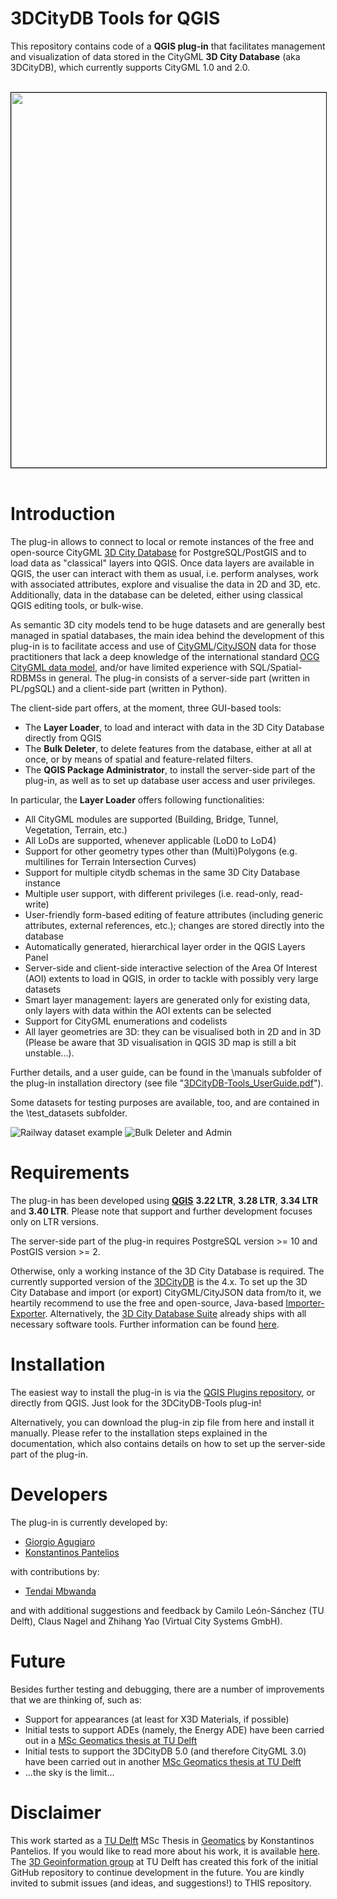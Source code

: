 # 3DCityDB Tools for QGIS

This repository contains code of a **QGIS plug-in** that facilitates management and visualization of data stored in the CityGML **3D City Database** (aka 3DCityDB), which currently supports CityGML 1.0 and 2.0.

<p align="center">
<br>
<kbd>
<a href="https://3d.bk.tudelft.nl/gagugiaro/video/3DCityDB-Tools_0.8.x.mp4" target="_blank">
<img style="border:1px solid black;" src="images/3DCityDB-Tools_0.8.x_movie_screenshot1.jpg" width="600"/></a>
</kbd>
<br><br>
</p>

# Introduction

The plug-in allows to connect to local or remote instances of the free and open-source CityGML [3D City Database](https://www.3dcitydb.org) for PostgreSQL/PostGIS and to load data as "classical" layers into QGIS. Once data layers are available in QGIS, the user can interact with them as usual, i.e. perform analyses, work with associated attributes, explore and visualise the data in 2D and 3D, etc. Additionally, data in the database can be deleted, either using classical QGIS editing tools, or bulk-wise.

As semantic 3D city models tend to be huge datasets and are generally best managed in spatial databases, the main idea behind the development of this plug-in is to facilitate access and use of [CityGML](https://en.wikipedia.org/wiki/CityGML)/[CityJSON](https://www.cityjson.org/) data for those practitioners that lack a deep knowledge of the international standard [OCG CityGML data model](https://www.ogc.org/standards/citygml), and/or have limited experience with SQL/Spatial-RDBMSs in general.
The plug-in consists of a server-side part (written in PL/pgSQL) and a client-side part (written in Python). 

The client-side part offers, at the moment, three GUI-based tools:
- The **Layer Loader**, to load and interact with data in the 3D City Database directly from QGIS
- The **Bulk Deleter**, to delete features from the database, either at all at once, or by means of spatial and feature-related filters.
- The **QGIS Package Administrator**, to install the server-side part of the plug-in, as well as to set up database user access and user privileges.

In particular, the **Layer Loader** offers following functionalities:
- All CityGML modules are supported (Building, Bridge, Tunnel, Vegetation, Terrain, etc.)
- All LoDs are supported, whenever applicable (LoD0 to LoD4)
- Support for other geometry types other than (Multi)Polygons (e.g. multilines for Terrain Intersection Curves)
- Support for multiple citydb schemas in the same 3D City Database instance
- Multiple user support, with different privileges (i.e. read-only, read-write)
- User-friendly form-based editing of feature attributes (including generic attributes, external references, etc.); changes are stored directly into the database
- Automatically generated, hierarchical layer order in the QGIS Layers Panel
- Server-side and client-side interactive selection of the Area Of Interest (AOI) extents to load in QGIS, in order to tackle with possibly very large datasets
- Smart layer management: layers are generated only for existing data, only layers with data within the AOI extents can be selected
- Support for CityGML enumerations and codelists
- All layer geometries are 3D: they can be visualised both in 2D and in 3D (Please be aware that 3D visualisation in QGIS 3D map is still a bit unstable...).

Further details, and a user guide, can be found in the \manuals subfolder of the plug-in installation directory (see file "[3DCityDB-Tools_UserGuide.pdf](manuals/3DCityDB-Tools_UserGuide.pdf)").

Some datasets for testing purposes are available, too, and are contained in the \test_datasets subfolder.

![Railway dataset example](images/3dcitydb-tools_01.jpg)
![Bulk Deleter and Admin](images/3dcitydb-tools_02.jpg)

# Requirements

The plug-in has been developed using [**QGIS**](https://www.qgis.org/en/site/forusers/download.html) **3.22 LTR**, **3.28 LTR**, **3.34 LTR** and **3.40 LTR**. Please note that support and further development focuses only on LTR versions.

The server-side part of the plug-in requires PostgreSQL version >= 10 and PostGIS version >= 2.

Otherwise, only a working instance of the 3D City Database is required. The currently supported version of the [3DCityDB](https://github.com/3dcitydb) is the 4.x. To set up the 3D City Database and import (or export) CityGML/CityJSON data from/to it, we heartily recommend to use the free and open-source, Java-based [Importer-Exporter](https://github.com/3dcitydb/importer-exporter). Alternatively, the [3D City Database Suite](https://github.com/3dcitydb/3dcitydb-suite/releases) already ships with all necessary software tools. Further information can be found [here](https://3dcitydb-docs.readthedocs.io/en/latest/).

# Installation

The easiest way to install the plug-in is via the [QGIS Plugins repository](https://plugins.qgis.org/plugins/citydb-tools/), or directly from QGIS. Just look for the 3DCityDB-Tools plug-in!

Alternatively, you can download the plug-in zip file from here and install it manually. Please refer to the installation steps explained in the documentation, which also contains details on how to set up the server-side part of the plug-in.

# Developers

The plug-in is currently developed by:
- [Giorgio Agugiaro](mailto:g.agugiaro@tudelft.nl)
- [Konstantinos Pantelios](mailto:konstantinospantelios@yahoo.com)

with contributions by:
- [Tendai Mbwanda](mailto:tmbwanda52@gmail.com)

and with additional suggestions and feedback by Camilo León-Sánchez (TU Delft), Claus Nagel and Zhihang Yao (Virtual City Systems GmbH).

# Future

Besides further testing and debugging, there are a number of improvements that we are thinking of, such as:
- Support for appearances (at least for X3D Materials, if possible)
- Initial tests to support ADEs (namely, the Energy ADE) have been carried out in a [MSc Geomatics thesis at TU Delft](https://repository.tudelft.nl/record/uuid:6786ac5c-b61d-4e17-8501-e3cf2c7a9577)
- Initial tests to support the 3DCityDB 5.0 (and therefore CityGML 3.0) have been carried out in another [MSc Geomatics thesis at TU Delft](https://resolver.tudelft.nl/uuid:5992ba24-8618-48d7-9e24-28839b5da16b) 
- ...the sky is the limit...

# Disclaimer

This work started as a [TU Delft](www.tudelft.nl) MSc Thesis in [Geomatics](https://www.tudelft.nl/en/education/programmes/masters/geomatics/msc-geomatics) by Konstantinos Pantelios. If you would like to read more about his work, it is available [here](http://resolver.tudelft.nl/uuid:fb532bef-81b9-482b-921a-e7ce907cb544). The [3D Geoinformation group](https://3d.bk.tudelft.nl/) at TU Delft has created this fork of the initial GitHub repository to continue development in the future. You are kindly invited to submit issues (and ideas, and suggestions!) to THIS repository.

